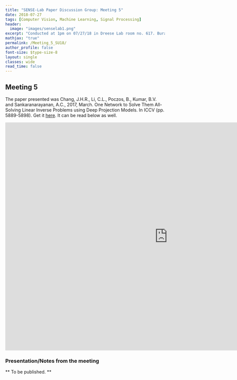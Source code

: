 ```yaml
---
title: "SENSE-Lab Paper Discussion Group: Meeting 5"
date: 2018-07-27
tags: [Computer Vision, Machine Learning, Signal Processing]
header:
  image: "images/senselab1.png"
excerpt: "Conducted at 1pm on 07/27/18 in Dreese Lab room no. 617. Burak Civek (.1@osu.edu) presented the fifth paper."
mathjax: "true"
permalink: /Meeting_5_SU18/
author_profile: false
font-size: $type-size-8
layout: single
classes: wide
read_time: false
---
```



## Meeting 5


The paper presented was Chang, J.H.R., Li, C.L., Poczos, B., Kumar, B.V. and Sankaranarayanan, A.C., 2017, March. One Network to Solve Them All-Solving Linear Inverse Problems using Deep Projection Models. In ICCV (pp. 5889-5898).
Get it [here](https://arxiv.org/pdf/1703.09912.pdf). It can be read below as well.

<embed src="https://arxiv.org/pdf/1703.09912.pdf" type="application/pdf" width="1024px" height="720px" />

### Presentation/Notes from the meeting

** To be published. **